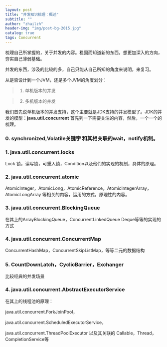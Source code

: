 ```yaml
---
layout: post
title: "并发知识梳理：概述"
subtitle: ""
author: "zhailzh"  
header-img: "img/post-bg-2015.jpg"  
catalog: true
tags: Concurrent  
---
```


梳理自己所掌握的，关于并发的内容。稳固而知道新的东西，想更加深入的方向，夯实自己薄弱基础。

<!--more-->

并发的东西，涉及的比较的多，自己只能从自己所知的角度来说明，来复习。

从是否设计到一个JVM，还是多个JVM的角度划分：

>    1. 单机版本的并发    

>    2. 多机版本的并发

我们首先说单机版本的并发支持，这个主要就是JDK支持的并发模型了。JDK的并发的模型：**java.util.concurrent** 首先列一下需要关注的内容，然后，一个一个的梳理。

### 0. synchronized,Volatile关键字 和其相关联的wait，notify机制。


### 1. java.util.concurrent.locks

Lock 锁，读写锁，可重入锁，Condition以及他们的实现的机制，具体的原理。

### 2. java.util.concurrent.atomic
   
AtomicInteger，AtomicLong，AtomicReference，AtomicIntegerArray，AtomicLongArray 等相关的内容，运用的方式，原理性的内容。


### 3. java.util.concurrent.BlockingQueue<E>

在其上的ArrayBlockingQueue，ConcurrentLinkedQueue Deque等等的实现的方式


### 4. java.util.concurrent.ConcurrentMap

ConcurrentHashMap，ConcurrentSkipListMap，等等二元的数据结构

### 5. CountDownLatch，CyclicBarrier，Exchanger

比较经典的并发场景


### 4. java.util.concurrent.AbstractExecutorService

在其上的线程池的原理：

java.util.concurrent.ForkJoinPool，  

java.util.concurrent.ScheduledExecutorService，  

java.util.concurrent.ThreadPoolExecutor  以及其关联的 Callable，Thread，CompletionService等







